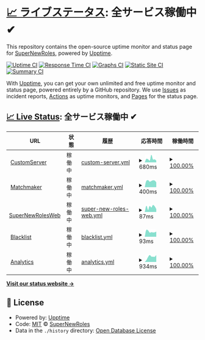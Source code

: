 # [📈 ライブステータス](https://status.supernewroles.com): <!--live status--> **全サービス稼働中 ✔**

This repository contains the open-source uptime monitor and status page for [SuperNewRoles](https://github.com/SuperNewRoles/SuperNewRoles), powered by [Upptime](https://github.com/upptime/upptime).

[![Uptime CI](https://github.com/SuperNewRoles/SuperNewRolesStatus/workflows/Uptime%20CI/badge.svg)](https://github.com/SuperNewRoles/SuperNewRolesStatus/actions?query=workflow%3A%22Uptime+CI%22)
[![Response Time CI](https://github.com/SuperNewRoles/SuperNewRolesStatus/workflows/Response%20Time%20CI/badge.svg)](https://github.com/SuperNewRoles/SuperNewRolesStatus/actions?query=workflow%3A%22Response+Time+CI%22)
[![Graphs CI](https://github.com/SuperNewRoles/SuperNewRolesStatus/workflows/Graphs%20CI/badge.svg)](https://github.com/SuperNewRoles/SuperNewRolesStatus/actions?query=workflow%3A%22Graphs+CI%22)
[![Static Site CI](https://github.com/SuperNewRoles/SuperNewRolesStatus/workflows/Static%20Site%20CI/badge.svg)](https://github.com/SuperNewRoles/SuperNewRolesStatus/actions?query=workflow%3A%22Static+Site+CI%22)
[![Summary CI](https://github.com/SuperNewRoles/SuperNewRolesStatus/workflows/Summary%20CI/badge.svg)](https://github.com/SuperNewRoles/SuperNewRolesStatus/actions?query=workflow%3A%22Summary+CI%22)

With [Upptime](https://upptime.js.org), you can get your own unlimited and free uptime monitor and status page, powered entirely by a GitHub repository. We use [Issues](https://github.com/SuperNewRoles/SuperNewRolesStatus/issues) as incident reports, [Actions](https://github.com/SuperNewRoles/SuperNewRolesStatus/actions) as uptime monitors, and [Pages](https://status.supernewroles.com) for the status page.

## [📈 Live Status](https://demo.upptime.js.org): <!--live status--> **全サービス稼働中 ✔**

<!--start: status pages-->
<!-- This summary is generated by Upptime (https://github.com/upptime/upptime) -->
<!-- Do not edit this manually, your changes will be overwritten -->
<!-- prettier-ignore -->
| URL | 状態 | 履歴 | 応答時間 | 稼働時間 |
| --- | ------ | ------- | ------------- | ------ |
| <img alt="" src="https://icons.duckduckgo.com/ip3/cs.supernewroles.com.ico" height="13"> [CustomServer](https://cs.supernewroles.com) | 稼働中 | [custom-server.yml](https://github.com/SuperNewRoles/SuperNewRolesStatus/commits/HEAD/history/custom-server.yml) | <details><summary><img alt="応答時間グラフ" src="./graphs/custom-server/response-time-week.png" height="20"> 680ms</summary><br><a href="https://status.supernewroles.com/history/custom-server"><img alt="応答時間 457" src="https://img.shields.io/endpoint?url=https%3A%2F%2Fraw.githubusercontent.com%2FSuperNewRoles%2FSuperNewRolesStatus%2FHEAD%2Fapi%2Fcustom-server%2Fresponse-time.json"></a><br><a href="https://status.supernewroles.com/history/custom-server"><img alt="1日の応答時間 352" src="https://img.shields.io/endpoint?url=https%3A%2F%2Fraw.githubusercontent.com%2FSuperNewRoles%2FSuperNewRolesStatus%2FHEAD%2Fapi%2Fcustom-server%2Fresponse-time-day.json"></a><br><a href="https://status.supernewroles.com/history/custom-server"><img alt="1周間の応答時間 680" src="https://img.shields.io/endpoint?url=https%3A%2F%2Fraw.githubusercontent.com%2FSuperNewRoles%2FSuperNewRolesStatus%2FHEAD%2Fapi%2Fcustom-server%2Fresponse-time-week.json"></a><br><a href="https://status.supernewroles.com/history/custom-server"><img alt="1ヶ月(30日)の応答時間 458" src="https://img.shields.io/endpoint?url=https%3A%2F%2Fraw.githubusercontent.com%2FSuperNewRoles%2FSuperNewRolesStatus%2FHEAD%2Fapi%2Fcustom-server%2Fresponse-time-month.json"></a><br><a href="https://status.supernewroles.com/history/custom-server"><img alt="1年の応答時間 457" src="https://img.shields.io/endpoint?url=https%3A%2F%2Fraw.githubusercontent.com%2FSuperNewRoles%2FSuperNewRolesStatus%2FHEAD%2Fapi%2Fcustom-server%2Fresponse-time-year.json"></a></details> | <details><summary><a href="https://status.supernewroles.com/history/custom-server">100.00%</a></summary><a href="https://status.supernewroles.com/history/custom-server"><img alt="稼働時間 99.96%" src="https://img.shields.io/endpoint?url=https%3A%2F%2Fraw.githubusercontent.com%2FSuperNewRoles%2FSuperNewRolesStatus%2FHEAD%2Fapi%2Fcustom-server%2Fuptime.json"></a><br><a href="https://status.supernewroles.com/history/custom-server"><img alt="1日の稼働時間 100.00%" src="https://img.shields.io/endpoint?url=https%3A%2F%2Fraw.githubusercontent.com%2FSuperNewRoles%2FSuperNewRolesStatus%2FHEAD%2Fapi%2Fcustom-server%2Fuptime-day.json"></a><br><a href="https://status.supernewroles.com/history/custom-server"><img alt="1周間の稼働時間 100.00%" src="https://img.shields.io/endpoint?url=https%3A%2F%2Fraw.githubusercontent.com%2FSuperNewRoles%2FSuperNewRolesStatus%2FHEAD%2Fapi%2Fcustom-server%2Fuptime-week.json"></a><br><a href="https://status.supernewroles.com/history/custom-server"><img alt="1ヶ月(30日)の稼働時間 100.00%" src="https://img.shields.io/endpoint?url=https%3A%2F%2Fraw.githubusercontent.com%2FSuperNewRoles%2FSuperNewRolesStatus%2FHEAD%2Fapi%2Fcustom-server%2Fuptime-month.json"></a><br><a href="https://status.supernewroles.com/history/custom-server"><img alt="1年の稼働時間 99.96%" src="https://img.shields.io/endpoint?url=https%3A%2F%2Fraw.githubusercontent.com%2FSuperNewRoles%2FSuperNewRolesStatus%2FHEAD%2Fapi%2Fcustom-server%2Fuptime-year.json"></a></details>
| <img alt="" src="https://icons.duckduckgo.com/ip3/matchmaker.supernewroles.com.ico" height="13"> [Matchmaker](https://matchmaker.supernewroles.com/ping) | 稼働中 | [matchmaker.yml](https://github.com/SuperNewRoles/SuperNewRolesStatus/commits/HEAD/history/matchmaker.yml) | <details><summary><img alt="応答時間グラフ" src="./graphs/matchmaker/response-time-week.png" height="20"> 400ms</summary><br><a href="https://status.supernewroles.com/history/matchmaker"><img alt="応答時間 412" src="https://img.shields.io/endpoint?url=https%3A%2F%2Fraw.githubusercontent.com%2FSuperNewRoles%2FSuperNewRolesStatus%2FHEAD%2Fapi%2Fmatchmaker%2Fresponse-time.json"></a><br><a href="https://status.supernewroles.com/history/matchmaker"><img alt="1日の応答時間 309" src="https://img.shields.io/endpoint?url=https%3A%2F%2Fraw.githubusercontent.com%2FSuperNewRoles%2FSuperNewRolesStatus%2FHEAD%2Fapi%2Fmatchmaker%2Fresponse-time-day.json"></a><br><a href="https://status.supernewroles.com/history/matchmaker"><img alt="1周間の応答時間 400" src="https://img.shields.io/endpoint?url=https%3A%2F%2Fraw.githubusercontent.com%2FSuperNewRoles%2FSuperNewRolesStatus%2FHEAD%2Fapi%2Fmatchmaker%2Fresponse-time-week.json"></a><br><a href="https://status.supernewroles.com/history/matchmaker"><img alt="1ヶ月(30日)の応答時間 370" src="https://img.shields.io/endpoint?url=https%3A%2F%2Fraw.githubusercontent.com%2FSuperNewRoles%2FSuperNewRolesStatus%2FHEAD%2Fapi%2Fmatchmaker%2Fresponse-time-month.json"></a><br><a href="https://status.supernewroles.com/history/matchmaker"><img alt="1年の応答時間 412" src="https://img.shields.io/endpoint?url=https%3A%2F%2Fraw.githubusercontent.com%2FSuperNewRoles%2FSuperNewRolesStatus%2FHEAD%2Fapi%2Fmatchmaker%2Fresponse-time-year.json"></a></details> | <details><summary><a href="https://status.supernewroles.com/history/matchmaker">100.00%</a></summary><a href="https://status.supernewroles.com/history/matchmaker"><img alt="稼働時間 49.07%" src="https://img.shields.io/endpoint?url=https%3A%2F%2Fraw.githubusercontent.com%2FSuperNewRoles%2FSuperNewRolesStatus%2FHEAD%2Fapi%2Fmatchmaker%2Fuptime.json"></a><br><a href="https://status.supernewroles.com/history/matchmaker"><img alt="1日の稼働時間 100.00%" src="https://img.shields.io/endpoint?url=https%3A%2F%2Fraw.githubusercontent.com%2FSuperNewRoles%2FSuperNewRolesStatus%2FHEAD%2Fapi%2Fmatchmaker%2Fuptime-day.json"></a><br><a href="https://status.supernewroles.com/history/matchmaker"><img alt="1周間の稼働時間 100.00%" src="https://img.shields.io/endpoint?url=https%3A%2F%2Fraw.githubusercontent.com%2FSuperNewRoles%2FSuperNewRolesStatus%2FHEAD%2Fapi%2Fmatchmaker%2Fuptime-week.json"></a><br><a href="https://status.supernewroles.com/history/matchmaker"><img alt="1ヶ月(30日)の稼働時間 99.94%" src="https://img.shields.io/endpoint?url=https%3A%2F%2Fraw.githubusercontent.com%2FSuperNewRoles%2FSuperNewRolesStatus%2FHEAD%2Fapi%2Fmatchmaker%2Fuptime-month.json"></a><br><a href="https://status.supernewroles.com/history/matchmaker"><img alt="1年の稼働時間 49.07%" src="https://img.shields.io/endpoint?url=https%3A%2F%2Fraw.githubusercontent.com%2FSuperNewRoles%2FSuperNewRolesStatus%2FHEAD%2Fapi%2Fmatchmaker%2Fuptime-year.json"></a></details>
| <img alt="" src="https://icons.duckduckgo.com/ip3/web.supernewroles.com.ico" height="13"> [SuperNewRolesWeb](https://web.supernewroles.com/) | 稼働中 | [super-new-roles-web.yml](https://github.com/SuperNewRoles/SuperNewRolesStatus/commits/HEAD/history/super-new-roles-web.yml) | <details><summary><img alt="応答時間グラフ" src="./graphs/super-new-roles-web/response-time-week.png" height="20"> 87ms</summary><br><a href="https://status.supernewroles.com/history/super-new-roles-web"><img alt="応答時間 101" src="https://img.shields.io/endpoint?url=https%3A%2F%2Fraw.githubusercontent.com%2FSuperNewRoles%2FSuperNewRolesStatus%2FHEAD%2Fapi%2Fsuper-new-roles-web%2Fresponse-time.json"></a><br><a href="https://status.supernewroles.com/history/super-new-roles-web"><img alt="1日の応答時間 50" src="https://img.shields.io/endpoint?url=https%3A%2F%2Fraw.githubusercontent.com%2FSuperNewRoles%2FSuperNewRolesStatus%2FHEAD%2Fapi%2Fsuper-new-roles-web%2Fresponse-time-day.json"></a><br><a href="https://status.supernewroles.com/history/super-new-roles-web"><img alt="1周間の応答時間 87" src="https://img.shields.io/endpoint?url=https%3A%2F%2Fraw.githubusercontent.com%2FSuperNewRoles%2FSuperNewRolesStatus%2FHEAD%2Fapi%2Fsuper-new-roles-web%2Fresponse-time-week.json"></a><br><a href="https://status.supernewroles.com/history/super-new-roles-web"><img alt="1ヶ月(30日)の応答時間 87" src="https://img.shields.io/endpoint?url=https%3A%2F%2Fraw.githubusercontent.com%2FSuperNewRoles%2FSuperNewRolesStatus%2FHEAD%2Fapi%2Fsuper-new-roles-web%2Fresponse-time-month.json"></a><br><a href="https://status.supernewroles.com/history/super-new-roles-web"><img alt="1年の応答時間 101" src="https://img.shields.io/endpoint?url=https%3A%2F%2Fraw.githubusercontent.com%2FSuperNewRoles%2FSuperNewRolesStatus%2FHEAD%2Fapi%2Fsuper-new-roles-web%2Fresponse-time-year.json"></a></details> | <details><summary><a href="https://status.supernewroles.com/history/super-new-roles-web">100.00%</a></summary><a href="https://status.supernewroles.com/history/super-new-roles-web"><img alt="稼働時間 100.00%" src="https://img.shields.io/endpoint?url=https%3A%2F%2Fraw.githubusercontent.com%2FSuperNewRoles%2FSuperNewRolesStatus%2FHEAD%2Fapi%2Fsuper-new-roles-web%2Fuptime.json"></a><br><a href="https://status.supernewroles.com/history/super-new-roles-web"><img alt="1日の稼働時間 100.00%" src="https://img.shields.io/endpoint?url=https%3A%2F%2Fraw.githubusercontent.com%2FSuperNewRoles%2FSuperNewRolesStatus%2FHEAD%2Fapi%2Fsuper-new-roles-web%2Fuptime-day.json"></a><br><a href="https://status.supernewroles.com/history/super-new-roles-web"><img alt="1周間の稼働時間 100.00%" src="https://img.shields.io/endpoint?url=https%3A%2F%2Fraw.githubusercontent.com%2FSuperNewRoles%2FSuperNewRolesStatus%2FHEAD%2Fapi%2Fsuper-new-roles-web%2Fuptime-week.json"></a><br><a href="https://status.supernewroles.com/history/super-new-roles-web"><img alt="1ヶ月(30日)の稼働時間 100.00%" src="https://img.shields.io/endpoint?url=https%3A%2F%2Fraw.githubusercontent.com%2FSuperNewRoles%2FSuperNewRolesStatus%2FHEAD%2Fapi%2Fsuper-new-roles-web%2Fuptime-month.json"></a><br><a href="https://status.supernewroles.com/history/super-new-roles-web"><img alt="1年の稼働時間 100.00%" src="https://img.shields.io/endpoint?url=https%3A%2F%2Fraw.githubusercontent.com%2FSuperNewRoles%2FSuperNewRolesStatus%2FHEAD%2Fapi%2Fsuper-new-roles-web%2Fuptime-year.json"></a></details>
| <img alt="" src="https://icons.duckduckgo.com/ip3/blacklist.supernewroles.com.ico" height="13"> [Blacklist](https://blacklist.supernewroles.com/api/get_list?hash=true) | 稼働中 | [blacklist.yml](https://github.com/SuperNewRoles/SuperNewRolesStatus/commits/HEAD/history/blacklist.yml) | <details><summary><img alt="応答時間グラフ" src="./graphs/blacklist/response-time-week.png" height="20"> 93ms</summary><br><a href="https://status.supernewroles.com/history/blacklist"><img alt="応答時間 299" src="https://img.shields.io/endpoint?url=https%3A%2F%2Fraw.githubusercontent.com%2FSuperNewRoles%2FSuperNewRolesStatus%2FHEAD%2Fapi%2Fblacklist%2Fresponse-time.json"></a><br><a href="https://status.supernewroles.com/history/blacklist"><img alt="1日の応答時間 93" src="https://img.shields.io/endpoint?url=https%3A%2F%2Fraw.githubusercontent.com%2FSuperNewRoles%2FSuperNewRolesStatus%2FHEAD%2Fapi%2Fblacklist%2Fresponse-time-day.json"></a><br><a href="https://status.supernewroles.com/history/blacklist"><img alt="1周間の応答時間 93" src="https://img.shields.io/endpoint?url=https%3A%2F%2Fraw.githubusercontent.com%2FSuperNewRoles%2FSuperNewRolesStatus%2FHEAD%2Fapi%2Fblacklist%2Fresponse-time-week.json"></a><br><a href="https://status.supernewroles.com/history/blacklist"><img alt="1ヶ月(30日)の応答時間 87" src="https://img.shields.io/endpoint?url=https%3A%2F%2Fraw.githubusercontent.com%2FSuperNewRoles%2FSuperNewRolesStatus%2FHEAD%2Fapi%2Fblacklist%2Fresponse-time-month.json"></a><br><a href="https://status.supernewroles.com/history/blacklist"><img alt="1年の応答時間 299" src="https://img.shields.io/endpoint?url=https%3A%2F%2Fraw.githubusercontent.com%2FSuperNewRoles%2FSuperNewRolesStatus%2FHEAD%2Fapi%2Fblacklist%2Fresponse-time-year.json"></a></details> | <details><summary><a href="https://status.supernewroles.com/history/blacklist">100.00%</a></summary><a href="https://status.supernewroles.com/history/blacklist"><img alt="稼働時間 99.24%" src="https://img.shields.io/endpoint?url=https%3A%2F%2Fraw.githubusercontent.com%2FSuperNewRoles%2FSuperNewRolesStatus%2FHEAD%2Fapi%2Fblacklist%2Fuptime.json"></a><br><a href="https://status.supernewroles.com/history/blacklist"><img alt="1日の稼働時間 100.00%" src="https://img.shields.io/endpoint?url=https%3A%2F%2Fraw.githubusercontent.com%2FSuperNewRoles%2FSuperNewRolesStatus%2FHEAD%2Fapi%2Fblacklist%2Fuptime-day.json"></a><br><a href="https://status.supernewroles.com/history/blacklist"><img alt="1周間の稼働時間 100.00%" src="https://img.shields.io/endpoint?url=https%3A%2F%2Fraw.githubusercontent.com%2FSuperNewRoles%2FSuperNewRolesStatus%2FHEAD%2Fapi%2Fblacklist%2Fuptime-week.json"></a><br><a href="https://status.supernewroles.com/history/blacklist"><img alt="1ヶ月(30日)の稼働時間 100.00%" src="https://img.shields.io/endpoint?url=https%3A%2F%2Fraw.githubusercontent.com%2FSuperNewRoles%2FSuperNewRolesStatus%2FHEAD%2Fapi%2Fblacklist%2Fuptime-month.json"></a><br><a href="https://status.supernewroles.com/history/blacklist"><img alt="1年の稼働時間 99.24%" src="https://img.shields.io/endpoint?url=https%3A%2F%2Fraw.githubusercontent.com%2FSuperNewRoles%2FSuperNewRolesStatus%2FHEAD%2Fapi%2Fblacklist%2Fuptime-year.json"></a></details>
| <img alt="" src="https://icons.duckduckgo.com/ip3/snranaly-1-z3859836.deta.app.ico" height="13"> [Analytics](https://snranaly-1-z3859836.deta.app/ping) | 稼働中 | [analytics.yml](https://github.com/SuperNewRoles/SuperNewRolesStatus/commits/HEAD/history/analytics.yml) | <details><summary><img alt="応答時間グラフ" src="./graphs/analytics/response-time-week.png" height="20"> 934ms</summary><br><a href="https://status.supernewroles.com/history/analytics"><img alt="応答時間 883" src="https://img.shields.io/endpoint?url=https%3A%2F%2Fraw.githubusercontent.com%2FSuperNewRoles%2FSuperNewRolesStatus%2FHEAD%2Fapi%2Fanalytics%2Fresponse-time.json"></a><br><a href="https://status.supernewroles.com/history/analytics"><img alt="1日の応答時間 1239" src="https://img.shields.io/endpoint?url=https%3A%2F%2Fraw.githubusercontent.com%2FSuperNewRoles%2FSuperNewRolesStatus%2FHEAD%2Fapi%2Fanalytics%2Fresponse-time-day.json"></a><br><a href="https://status.supernewroles.com/history/analytics"><img alt="1周間の応答時間 934" src="https://img.shields.io/endpoint?url=https%3A%2F%2Fraw.githubusercontent.com%2FSuperNewRoles%2FSuperNewRolesStatus%2FHEAD%2Fapi%2Fanalytics%2Fresponse-time-week.json"></a><br><a href="https://status.supernewroles.com/history/analytics"><img alt="1ヶ月(30日)の応答時間 987" src="https://img.shields.io/endpoint?url=https%3A%2F%2Fraw.githubusercontent.com%2FSuperNewRoles%2FSuperNewRolesStatus%2FHEAD%2Fapi%2Fanalytics%2Fresponse-time-month.json"></a><br><a href="https://status.supernewroles.com/history/analytics"><img alt="1年の応答時間 883" src="https://img.shields.io/endpoint?url=https%3A%2F%2Fraw.githubusercontent.com%2FSuperNewRoles%2FSuperNewRolesStatus%2FHEAD%2Fapi%2Fanalytics%2Fresponse-time-year.json"></a></details> | <details><summary><a href="https://status.supernewroles.com/history/analytics">100.00%</a></summary><a href="https://status.supernewroles.com/history/analytics"><img alt="稼働時間 99.99%" src="https://img.shields.io/endpoint?url=https%3A%2F%2Fraw.githubusercontent.com%2FSuperNewRoles%2FSuperNewRolesStatus%2FHEAD%2Fapi%2Fanalytics%2Fuptime.json"></a><br><a href="https://status.supernewroles.com/history/analytics"><img alt="1日の稼働時間 100.00%" src="https://img.shields.io/endpoint?url=https%3A%2F%2Fraw.githubusercontent.com%2FSuperNewRoles%2FSuperNewRolesStatus%2FHEAD%2Fapi%2Fanalytics%2Fuptime-day.json"></a><br><a href="https://status.supernewroles.com/history/analytics"><img alt="1周間の稼働時間 100.00%" src="https://img.shields.io/endpoint?url=https%3A%2F%2Fraw.githubusercontent.com%2FSuperNewRoles%2FSuperNewRolesStatus%2FHEAD%2Fapi%2Fanalytics%2Fuptime-week.json"></a><br><a href="https://status.supernewroles.com/history/analytics"><img alt="1ヶ月(30日)の稼働時間 100.00%" src="https://img.shields.io/endpoint?url=https%3A%2F%2Fraw.githubusercontent.com%2FSuperNewRoles%2FSuperNewRolesStatus%2FHEAD%2Fapi%2Fanalytics%2Fuptime-month.json"></a><br><a href="https://status.supernewroles.com/history/analytics"><img alt="1年の稼働時間 99.99%" src="https://img.shields.io/endpoint?url=https%3A%2F%2Fraw.githubusercontent.com%2FSuperNewRoles%2FSuperNewRolesStatus%2FHEAD%2Fapi%2Fanalytics%2Fuptime-year.json"></a></details>

<!--end: status pages-->

[**Visit our status website →**](https://status.supernewroles.com)

## 📄 License

- Powered by: [Upptime](https://github.com/upptime/upptime)
- Code: [MIT](./LICENSE) © [SuperNewRoles](https://github.com/SuperNewRoles/SuperNewRoles)
- Data in the `./history` directory: [Open Database License](https://opendatacommons.org/licenses/odbl/1-0/)
